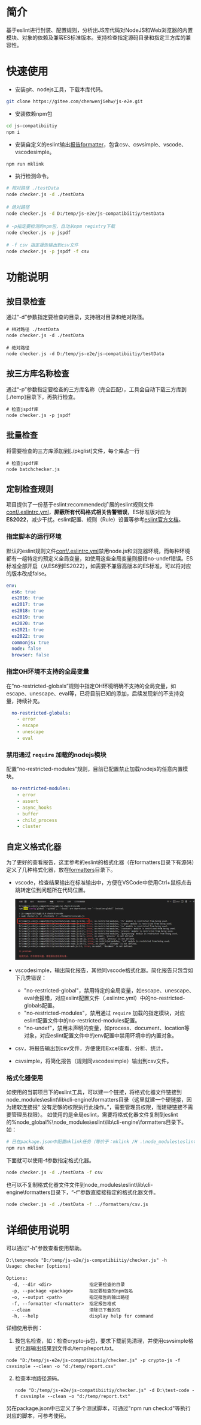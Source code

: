 # 简介
基于eslint进行封装、配置规则，分析出JS库代码对NodeJS和Web浏览器的内置模块、对象的依赖及兼容ES标准版本。支持检查指定源码目录和指定三方库的兼容性。

# 快速使用

- 安装git、nodejs工具，下载本库代码。

```bash
git clone https://gitee.com/chenwenjiehw/js-e2e.git
```

- 安装依赖npm包

```bash
cd js-compatibiitiy
npm i
```

- 安装自定义的eslint输出[报告formatter](./formatters/)，包含csv、csvsimple、vscode、vscodesimple。
```bash
npm run mklink
```

- 执行检测命令。

```bash
# 相对路径 ./testData
node checker.js -d ./testData

# 绝对路径
node checker.js -d D:/temp/js-e2e/js-compatibiitiy/testData

# -p指定要检测的npm包，自动从npm registry下载
node checker.js -p jspdf

# -f csv 指定报告输出到csv文件
node checker.js -p jspdf -f csv

```


# 功能说明

## 按目录检查

通过“-d”参数指定要检查的目录，支持相对目录和绝对路径。
```
# 相对路径 ./testData
node checker.js -d ./testData

# 绝对路径
node checker.js -d D:/temp/js-e2e/js-compatibiitiy/testData
```

## 按三方库名称检查

通过“-p”参数指定要检查的三方库名称（完全匹配），工具会自动下载三方库到[./temp]目录下，再执行检查。

```
# 检查jspdf库
node checker.js -p jspdf
```

## 批量检查
将需要检查的三方库添加到[./pkglist]文件，每个库占一行
```
# 检查jspdf库
node batchchecker.js
```

## 定制检查规则

项目提供了一份基于eslint:recommended扩展的eslint规则文件[conf/.eslintrc.yml](conf/.eslintrc.yml)，**屏蔽所有代码格式相关告警错误**，ES标准版对应为**ES2022**，减少干扰。eslint配置、规则（Rule）设置等参考[eslint官方文档](http://eslint.cn/docs/rules/)。

### 指定脚本的运行环境

默认的eslint规则文件[conf/.eslintrc.yml](conf/.eslintrc.yml)禁用node.js和浏览器环境，而每种环境都有一组特定的预定义全局变量，如使用这些全局变量则报错no-undef错误。ES标准全部开启（从ES6到ES2022），如需要不兼容高版本的ES标准，可以将对应的版本改成false。

```yaml
env:
  es6: true
  es2016: true
  es2017: true
  es2018: true
  es2019: true
  es2020: true
  es2021: true
  es2022: true
  commonjs: true
  node: false
  browser: false
```

### 指定OH环境不支持的全局变量

在“no-restricted-globals”规则中指定OH环境明确不支持的全局变量，如escape、unescape、eval等，已将目前已知的添加，后续发现新的不支持变量，持续补充。

```yaml
  no-restricted-globals:
    - error
    - escape
    - unescape
    - eval
```

### 禁用通过 `require` 加载的nodejs模块

配置“no-restricted-modules”规则，目前已配置禁止加载nodejs的任意内置模块。

```yaml
  no-restricted-modules:
    - error
    - assert
    - async_hooks
    - buffer
    - child_process
    - cluster
```

## 自定义格式化器

为了更好的查看报告，这里参考的eslint的格式化器（在formatters目录下有源码）定义了几种格式化器，放在[formatters](./formatters)目录下。
- vscode，检查结果输出在标准输出中，方便在VSCode中使用Ctrl+鼠标点击跳转定位到问题所在代码位置。

  ![](./doc/img/vscode-report.png)

- vscodesimple，输出简化报告，其他同vscode格式化器。简化报告只包含如下几类错误：
  - "no-restricted-global"，禁用特定的全局变量，如escape、unescape、eval会报错，对应eslint配置文件（.eslintrc.yml）中的no-restricted-globals配置。
  - "no-restricted-modules"，禁用通过 `require` 加载的指定模块，对应eslint配置文件中的no-restricted-modules配置。
  - "no-undef"，禁用未声明的变量，如process、document、location等对象，对应eslint配置文件中的env配置中禁用环境中的内置对象。

- csv，将报告输出到csv文件，方便使用Excel查看、分析、统计。

- csvsimple，将简化报告（规则同vscodesimple）输出到csv文件。

### 格式化器使用
如使用的当前项目下的eslint工具，可以建一个链接，将格式化器文件链接到node_modules\eslint\lib\cli-engine\formatters目录（这里就建一个硬链接，因为建软连接报“ 没有足够的权限执行此操作。”，需要管理员权限，而建硬链接不需要管理员权限）。
如使用的是全局eslint，需要将格式化器文件复制到eslint的%node_global%\node_modules\eslint\lib\cli-engine\formatters目录下。如：
```bash
# 已在package.json中配置mklink任务（等价于：mklink /H .\node_modules\eslint\lib\cli-engine\formatters\csv.js .\csv.js）
npm run mklink
```

下面就可以使用-f参数指定格式化器。
```bash
node checker.js -d ./testData -f csv
```

也可以不复制格式化器文件文件到node_modules\eslint\lib\cli-engine\formatters目录下，“-f”参数直接接指定的格式化器文件。

```bash
node checker.js -d ./testData -f ../formatters/csv.js
```

# 详细使用说明

可以通过"-h"参数查看使用帮助。

```
D:\temp>node "D:/temp/js-e2e/js-compatibiitiy/checker.js" -h
Usage: checker [options]

Options:
  -d, --dir <dir>              指定要检查的目录
  -p, --package <package>      指定要检查的npm包名
  -o, --output <path>          指定报告的输出路径
  -f, --formatter <formatter>  指定报告格式
  --clean                      清除已下载的包
  -h, --help                   display help for command
```

详细使用示例：

1. 按包名检查，如：检查crypto-js包，要求下载前先清理，并使用csvsimple格式化器输出结果到文件d:/temp/report.txt。

```
node "D:/temp/js-e2e/js-compatibiitiy/checker.js" -p crypto-js -f csvsimple --clean -o "d:/temp/report.csv"
```

2. 检查本地路径源码。

   ```
   node "D:/temp/js-e2e/js-compatibiitiy/checker.js" -d D:\test-code -f csvsimple --clean -o "d:/temp/report.txt"
   ```

另在package.json中已定义了多个测试脚本，可通过"npm run check:d"等执行对应的脚本，可参考使用。


